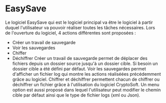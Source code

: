# EasySave
Le logiciel EasySave qui est le logiciel principal va être le logiciel à partir duquel l'utilisateur va pouvoir réaliser toutes les tâches nécessaires.
Lors de l'ouverture du logiciel, 4 actions différentes sont proposées :
- Créer un travail de sauvegarde
- Voir les sauvegardes
- Chiffer
- Déchiffrer
Créer un travail de sauvegarde permet de déplacer des fichiers depuis un dossier source jusqu'à un dossier cible. Si besoin un dossier cible a été défini par défaut.
Voir les sauvegardes permet d'afficher un fichier log qui montre les actions réaliséées précédemment grâce au logiciel.
Chiffrer et déchiffrer permettent chacun de chiffrer ou déchiffrer un fichier grâce à l'utilisation du logiciel CryptoSoft.
Un menu option est aussi proposé dans lequel l'utilisateur peut modifier le chemin cible par défaut ainsi que le type de fichier logs (xml ou Json).
